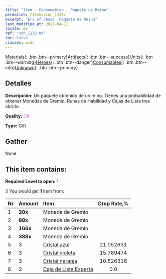```yaml
---
title: "Item - Consumables - Paquete de Reino"
permalink: /Items/con_1138/
excerpt: "Era of Chaos  Paquete de Reino"
last_modified_at: 2021-04-11
locale: es
ref: "con_1138.md"
toc: false
classes: wide
---
```

 [Materials](/es/Items/){: .btn .btn--primary}[Artifacts](/es/Items/Artifacts/){: .btn .btn--success}[Units](/es/Items/Units/){: .btn .btn--warning}[Heroes](/es/Items/Heroes/){: .btn .btn--danger}[Consumables](/es/Items/Consumables/){: .btn .btn--info}[Unknown](/es/Items/Unknown/){: .btn .btn--primary}

## Detalles
 **Descripción:** Un paquete obtenido de un reino. Tienes una probabilidad de obtener Monedas de Gremio, Runas de Habilidad y Cajas de Lista tras abrirlo.

 **Quality:** <span style="color: #DA70D6">OK</span>

 **Type:** Gift

## Gather

  None

## This item contains:

 **Required Level to open:** 1

 3 You would get **1** item  from:

  | Nr | Amount |     Item    | Drop Rate,% |
  |:---|:-------|:------------|:---------:|
  | 1 |  **20x** | Moneda de Gremio |  | 21.052631 | 
  | 2 |  **88x** | Moneda de Gremio |  | 15.789474 | 
  | 3 |  **166x** | Moneda de Gremio |  | 10.526316 | 
  | 4 |  **388x** | Moneda de Gremio |  | 5.263158 | 
  | 5 | 3 | [Cristal azul](/es/Items/con_716/) | 21.052631 | 
  | 6 | 3 | [Cristal violeta](/es/Items/con_720/) | 15.789474 | 
  | 7 | 3 | [Cristal naranja](/es/Items/con_730/) | 10.526316 | 
  | 8 | 2 | [Caja de Lista Experta](/es/Items/con_767/) | 0.0 | 

